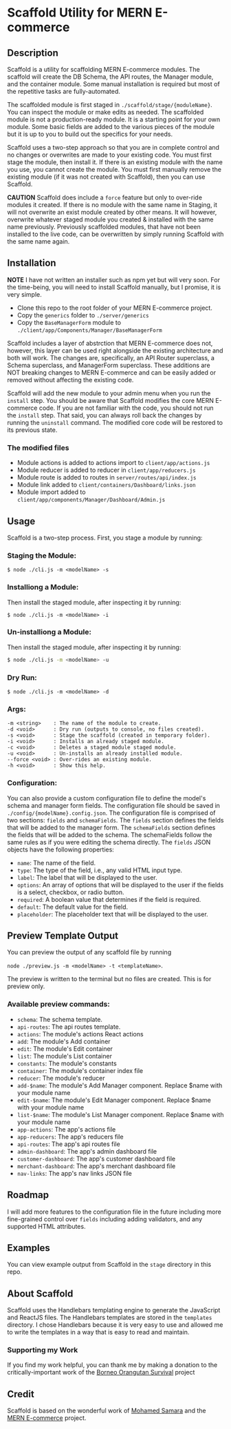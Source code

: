 # Scaffold Utility for MERN E-commerce

## Description

Scaffold is a utility for scaffolding MERN E-commerce modules. The scaffold will create the DB Schema, the API routes, the Manager module, and the container module. Some manual installation is required but most of the repetitive tasks are fully-automated.

The scaffolded module is first staged in `./scaffold/stage/{moduleName}`. You can inspect the module or make edits as needed. The scaffolded module is not a production-ready module. It is a starting point for your own module. Some basic fields are added to the various pieces of the module but it is up to you to build out the specifics for your needs.

Scaffold uses a two-step approach so that you are in complete control and no changes or overwrites are made to your existing code. You must first stage the module, then install it. If there is an existing module with the name you use, you cannot create the module. You must first manually remove the existing module (if it was not created with Scaffold), then you can use Scaffold.

**CAUTION** Scaffold does include a `force` feature but only to over-ride modules it created. If there is no module with the same name in Staging, it will not overwrite an exist module created by other means. It will however, overwrite whatever staged module you created & installed with the same name previously. Previously scaffolded modules, that have not been installed to the live code, can be overwritten by simply running Scaffold with the same name again.

## Installation

**NOTE** I have not written an installer such as npm yet but will very soon. For the time-being, you will need to install Scaffold manually, but I promise, it is very simple. 

- Clone this repo to the root folder of your MERN E-commerce project.
- Copy the `generics` folder to `./server/generics`
- Copy the `BaseManagerForm` module to `./client/app/Components/Manager/BaseManagerForm`

Scaffold includes a layer of abstrction that MERN E-commerce does not, however, this layer can be used right alongside the existing architecture and both will work. The changes are, specifically, an API Router superclass, a Schema superclass, and ManagerForm superclass. These additions are NOT breaking changes to MERN E-commerce and can be easily added or removed without affecting the existing code.

Scaffold will add the new module to your admin menu when you run the `install` step. You should be aware that Scaffold modifies the core MERN E-commerce code. If you are not familiar with the code, you should not run the `install` step. That said, you can always roll back the changes by running the `uninstall` command. The modified core code will be restored to its previous state.

### The modified files

- Module actions is added to actions import to `client/app/actions.js`
- Module reducer is added to reducer in `client/app/reducers.js`
- Module route is added to routes in `server/routes/api/index.js`
- Module link added to `client/containers/Dashboard/links.json`
- Module import added to `client/app/components/Manager/Dashboard/Admin.js`

## Usage

Scaffold is a two-step process. First, you stage a module by running:

### Staging the Module:

```
$ node ./cli.js -m <modelName> -s
```

### Installiong a Module:
Then install the staged module, after inspecting it by running:

``` 
$ node ./cli.js -m <modelName> -i
```

### Un-installiong a Module:
Then install the staged module, after inspecting it by running:

```bash 
$ node ./cli.js -m <modelName> -u
```

### Dry Run:

```
$ node ./cli.js -m <modelName> -d
```


### Args: 

```
-m <string>    : The name of the module to create.
-d <void>      : Dry run (outputs to console, no files created).
-s <void>      : Stage the scaffold (created in temporary folder).    
-i <void>      : Installs an already staged module.
-c <void>      : Deletes a staged module staged module.
-u <void>      : Un-installs an already installed module.            
--force <void> : Over-rides an existing module.
-h <void>      : Show this help.
```

### Configuration:

You can also provide a custom configuration file to define the model's schema and manager form fields. The configuration file should be saved in `./config/{modelName}.config.json`. The configuration file is comprised of two sections: `fields` and `schemaFields`. The `fields` section defines the fields that will be added to the manager form. The `schemaFields` section defines the fields that will be added to the schema. The schemaFields follow the same rules as if you were editing the schema directly. The `fields` JSON objects have the following properties:

- `name`: The name of the field.
- `type`: The type of the field, i.e., any valid HTML input type.
- `label`: The label that will be displayed to the user.
- `options`: An array of options that will be displayed to the user if the fields is a select, checkbox, or radio button.
- `required`: A boolean value that determines if the field is required.
- `default`: The default value for the field.
- `placeholder`: The placeholder text that will be displayed to the user.

## Preview Template Output

You can preview the output of any scaffold file by running 

```node ./preview.js -m <modelName> -t <templateName>```.

The preview is written to the terminal but no files are created. This is for preview only.

### Available preview commands:

- `schema`: The schema template.
- `api-routes`: The api routes template.
- `actions`: The module's actions React actions
- `add`: The module's Add container 
- `edit`: The module's Edit container
- `list`: The module's List container
- `constants`: The module's constants
- `container`: The module's container index file
- `reducer`: The module's reducer
- `add-$name`: The module's Add Manager component. Replace $name with your module name 
- `edit-$name`: The module's Edit Manager component. Replace $name with your module name
- `list-$name`: The module's List Manager component. Replace $name with your module name
- `app-actions`: The app's actions file
- `app-reducers`: The app's reducers file
- `api-routes`: The app's api routes file
- `admin-dashboard`: The app's admin dashboard file
- `customer-dashboard`: The app's customer dashboard file
- `merchant-dashboard`: The app's merchant dashboard file
- `nav-links`: The app's nav links JSON file

## Roadmap

I will add more features to the configuration file in the future including more fine-grained control over `fields` including adding validators, and any supported HTML attributes.

## Examples

You can view example output from Scaffold in the `stage` directory in this repo. 

## About Scaffold

Scaffold uses the Handlebars templating engine to generate the JavaScript and ReactJS files. The Handlebars templates are stored in the `templates` directory. I chose Handlebars because it is very easy to use and allowed me to write the templates in a way that is easy to read and maintain.

### Supporting my Work

If you find my work helpful, you can thank me by making a donation to the critically-important work of the [Borneo Orangutan Survival](https://bosa.secure.force.com/#!/donation) project

## Credit

Scaffold is based on the wonderful work of [Mohamed Samara](https://github.com/mohamedsamara) and the [MERN E-commerce](https://github.com/mohamedsamara/mern-ecommerce) project.